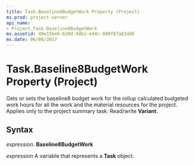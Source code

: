```yaml
---
title: Task.Baseline8BudgetWork Property (Project)
ms.prod: project-server
api_name:
- Project.Task.Baseline8BudgetWork
ms.assetid: 49e15be6-b20d-9db2-e44c-000f87a82dd8
ms.date: 06/08/2017
---
```



# Task.Baseline8BudgetWork Property (Project)

Gets or sets the baseline8 budget work for the rollup calculated budgeted work hours for all the work and the material resources for the project. Applies only to the project summary task. Read/write **Variant**.


## Syntax

 _expression_. **Baseline8BudgetWork**

 _expression_ A variable that represents a **Task** object.


